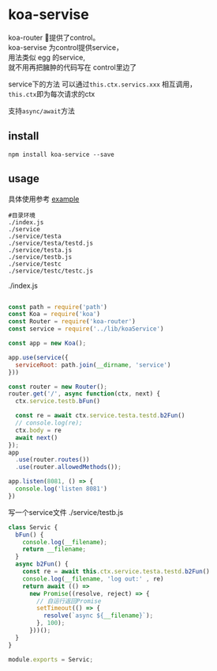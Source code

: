 # koa-servise

koa-router 提供了control。  
koa-servise 为control提供service，  
用法类似 egg 的service,    
就不用再把臃肿的代码写在 control里边了

service下的方法 可以通过`this.ctx.servics.xxx` 相互调用，  
`this.ctx`即为每次请求的ctx

支持`async/await`方法


## install

```
npm install koa-service --save
```

## usage
具体使用参考 [example](./example)

```
#目录环境
./index.js
./service
./service/testa
./service/testa/testd.js
./service/testa.js
./service/testb.js
./service/testc
./service/testc/testc.js
```

 ./index.js
```javascript

const path = require('path')
const Koa = require('koa')
const Router = require('koa-router')
const service = require('../lib/koaService')

const app = new Koa();

app.use(service({
  serviceRoot: path.join(__dirname, 'service')
}))

const router = new Router();
router.get('/', async function(ctx, next) {
  ctx.service.testb.bFun()

  const re = await ctx.service.testa.testd.b2Fun()
  // console.log(re);
  ctx.body = re
  await next()
});
app
  .use(router.routes())
  .use(router.allowedMethods());

app.listen(8081, () => {
  console.log('listen 8081')
})
```

写一个service文件 ./service/testb.js
```javascript
class Servic {
  bFun() {
    console.log(__filename);
    return __filename;
  }
  async b2Fun() {
    const re = await this.ctx.service.testa.testd.b2Fun()
    console.log(__filename, 'log out:' , re)
    return await (() =>
      new Promise((resolve, reject) => {
        // 自运行返回Promise
        setTimeout(() => {
          resolve(`async ${__filename}`);
        }, 100);
      }))();
  }
}

module.exports = Servic;
```
